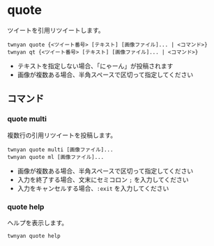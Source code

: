 # quote

ツイートを引用リツイートします。

```
twnyan quote {<ツイート番号> [テキスト] [画像ファイル]... | <コマンド>}
twnyan qt {<ツイート番号> [テキスト] [画像ファイル]... | <コマンド>}
```

- テキストを指定しない場合、「にゃーん」が投稿されます
- 画像が複数ある場合、半角スペースで区切って指定してください

## コマンド

### quote multi

複数行の引用リツイートを投稿します。

```
twnyan quote multi [画像ファイル]...
twnyan quote ml [画像ファイル]...
```

- 画像が複数ある場合、半角スペースで区切って指定してください
- 入力を終了する場合、文末にセミコロン `;` を入力してください
- 入力をキャンセルする場合、`:exit` を入力してください

### quote help

ヘルプを表示します。

```
twnyan quote help
```
